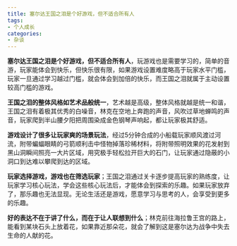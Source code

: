 ```yaml
---
title: 塞尔达王国之泪是个好游戏，但不适合所有人
tags:
- 个人成长
categories:
- 杂谈
---
```




**塞尔达王国之泪是个好游戏，但不适合所有人**，玩游戏也是需要学习的，简单的音游，玩家能体会到快乐，但快乐很有限，如果游戏设置难度略高于玩家水平门槛，玩家一旦通过学习越过门槛，就会体会到加倍的快乐，而王国之泪就属于主动设置较高门槛的游戏。



**王国之泪的整体风格如艺术品般统一**，艺术越是高级，整体风格就越是统一和谐，王国之泪有着极其优秀的白噪音，林克在空地上奔跑的声音，风吹过草地蝉鸣的声音，玩家爬到半山腰夕阳把周围染成金色钢琴声响起，都让玩家极其舒适。



**游戏设计了很多让玩家爽的场景玩法**，经过5分钟合成的小船载玩家顺风渡过河流，附带蝙蝠眼睛的弓箭顺利击中怪物掉落珍稀材料，将附带照明效果的花发射到黑山洞瞬间照亮一大片区域，用究极手轻松拉开巨大的石门，让玩家通过隐蔽的小洞口到达难以攀爬到达的区域。



**玩家选择游戏，游戏也在筛选玩家**；王国之泪通过关卡逐步提高玩家的熟练度，让玩家学习核心玩法，学会这些核心玩法后，才能体会到探索的乐趣。如果玩家放弃了，那乐趣也无法显现。无论生活还是游戏，愿意学习与思考的人，会享受到更多的乐趣。



**好的表达不在于讲了什么，而在于让人联想到什么**；林克前往海拉鲁王宫的路上，能看到某块石头上放着花，如果靠近那朵花，就会了解到这是塞尔达为战争中失去生命的人献的花。









